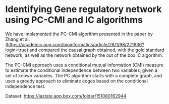 # Identifying Gene regulatory network using PC-CMI and IC algorithms

We have implemented the PC-CMI algorithm presented in the paper by Zhang et al. (https://academic.oup.com/bioinformatics/article/28/1/98/221936?login=true) and compared the causal graph obtained, with the gold standard network, as well as the network obtained by the out of the box IC algorithm.

The PC-CMI approach uses a conditional mutual information (CMI) measure to estimate the conditional independence between two variables, given a set of known variables. The PC algorithm starts with a complete graph, and uses a greedy approach to eliminate edges based on the conditional independence test.


Dataset: https://iastate.app.box.com/folder/151080162944
